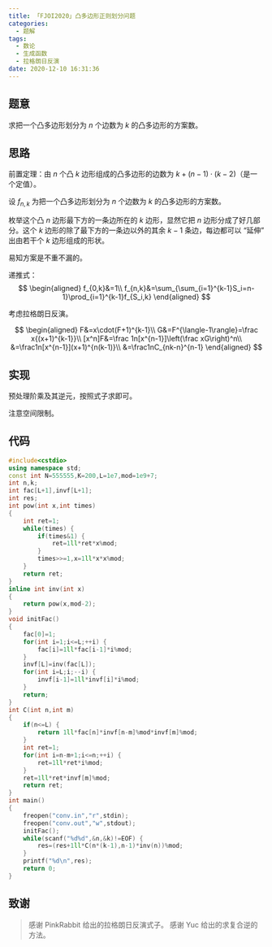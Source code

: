 ```yaml
---
title: 「FJOI2020」凸多边形正则划分问题
categories:
  - 题解
tags:
  - 数论
  - 生成函数
  - 拉格朗日反演
date: 2020-12-10 16:31:36
---
```


## 题意

求把一个凸多边形划分为 $n$ 个边数为 $k$ 的凸多边形的方案数。

<!-- more -->

## 思路

前置定理：由 $n$ 个凸 $k$ 边形组成的凸多边形的边数为 $k+(n-1)\cdot(k-2)$（是一个定值）。

设 $f_{n,k}$ 为把一个凸多边形划分为 $n$ 个边数为 $k$ 的凸多边形的方案数。

枚举这个凸 $n$ 边形最下方的一条边所在的 $k$ 边形，显然它把 $n$ 边形分成了好几部分。这个 $k$ 边形的除了最下方的一条边以外的其余 $k-1$ 条边，每边都可以 “延伸” 出由若干个 $k$ 边形组成的形状。

易知方案是不重不漏的。

递推式：
$$
\begin{aligned}
f_{0,k}&=1\\
f_{n,k}&=\sum_{\sum_{i=1}^{k-1}S_i=n-1}\prod_{i=1}^{k-1}f_{S_i,k}
\end{aligned}
$$

考虑拉格朗日反演。

$$
\begin{aligned}
F&=x\cdot(F+1)^{k-1}\\
G&=F^{\langle-1\rangle}=\frac x{(x+1)^{k-1}}\\
[x^n]F&=\frac 1n[x^{n-1}]\left(\frac xG\right)^n\\
&=\frac1n[x^{n-1}](x+1)^{n(k-1)}\\
&=\frac1nC_{nk-n}^{n-1}
\end{aligned}
$$

## 实现

预处理阶乘及其逆元，按照式子求即可。

注意空间限制。

## 代码

```cpp
#include<cstdio>
using namespace std;
const int N=555555,K=200,L=1e7,mod=1e9+7;
int n,k;
int fac[L+1],invf[L+1];
int res;
int pow(int x,int times)
{
    int ret=1;
    while(times) {
        if(times&1) {
            ret=1ll*ret*x%mod;
        }
        times>>=1,x=1ll*x*x%mod;
    }
    return ret;
}
inline int inv(int x)
{
    return pow(x,mod-2);
}
void initFac()
{
    fac[0]=1;
    for(int i=1;i<=L;++i) {
        fac[i]=1ll*fac[i-1]*i%mod;
    }
    invf[L]=inv(fac[L]);
    for(int i=L;i;--i) {
        invf[i-1]=1ll*invf[i]*i%mod;
    }
    return;
}
int C(int n,int m)
{
    if(n<=L) {
        return 1ll*fac[n]*invf[n-m]%mod*invf[m]%mod;
    }
    int ret=1;
    for(int i=n-m+1;i<=n;++i) {
        ret=1ll*ret*i%mod;
    }
    ret=1ll*ret*invf[m]%mod;
    return ret;
}
int main()
{
    freopen("conv.in","r",stdin);
    freopen("conv.out","w",stdout);
    initFac();
    while(scanf("%d%d",&n,&k)!=EOF) {
        res=(res+1ll*C(n*(k-1),n-1)*inv(n))%mod;
    }
    printf("%d\n",res);
    return 0;
}
```

## 致谢

> 感谢 PinkRabbit 给出的拉格朗日反演式子。
> 感谢 Yuc 给出的求复合逆的方法。